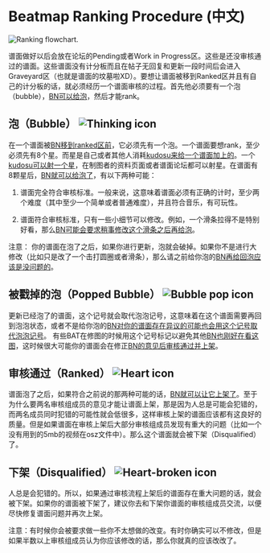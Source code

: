 Beatmap Ranking Procedure (中文)
===================================

![Ranking flowchart.](Ranking_procedure.png "Ranking flowchart.")

谱面做好以后会放在论坛的Pending或者Work in Progress区。这些是还没审核通过的谱面。这些谱面没有计分板而且在帖子无回复和更新一段时间后会进入Graveyard区（也就是谱面的坟墓啦XD）。要想让谱面被移到Ranked区并且有自己的计分板的话，就必须经历一个谱面审核的过程。首先他必须要有一个泡（bubble），[BN可以给泡](/wiki/People/Beatmap_Nomination_Group)，然后才能rank。

泡（Bubble） ![Thinking icon](/wiki/shared/Thinking.gif "Thinking icon")
-------------------------------------------------

在一个谱面被[BN移到ranked区前](/wiki/People/Beatmap_Nomination_Group)，它必须先有一个泡。一个谱面要想rank，至少必须先有8个星。而星是自己或者其他人消耗[kudosu来给一个谱面加上的](/wiki/Glossary/#kudosu)。一个[kudosu可以射一个星](/wiki/Glossary/#kudosu)，在制图者的资料页面或者谱面论坛都可以射星。在谱面有8颗星后，[BN就可以给泡了](/wiki/People/Beatmap_Nomination_Group)，有以下两种可能：

1. 谱面完全符合审核标准。一般来说，这意味着谱面必须有正确的计时，至少两个难度（其中至少一个简单或者普通难度），并且符合音乐，有可玩性。

2. 谱面符合审核标准，只有一些小细节可以修改。例如，一个滑条拉得不是特别好看，那么[BN可能会要求稍事修改这个滑条之后再给泡](/wiki/People/Beatmap_Nomination_Group)。

注意： 你的谱面在泡了之后，如果你进行更新，泡就会破掉。如果你不是进行大修改（比如只是改了一个击打圆圈或者滑条），那么请之前给你泡的[BN再给回泡应该是没问题的](/wiki/People/Beatmap_Nomination_Group)。

被戳掉的泡（Popped Bubble） ![Bubble pop icon](/wiki/shared/Bubblepop.png "Bubble pop icon")
------------------------------------------------------------------

更新已经泡了的谱面，这个记号就会取代泡泡记号，这意味着在这个谱面需要再回到泡泡状态，或者不是给你泡的[BN对你的谱面存在异议的可能也会用这个记号取代泡泡记号](/wiki/People/Beatmap_Nomination_Group)。 有些BAT在修图的时候用这个记号标记以避免其他[BN也刚好在看这图](/wiki/People/Beatmap_Nomination_Group)，这时候很大可能你的谱面会在修正[BN的意见后审核通过并上架](/wiki/People/Beatmap_Nomination_Group)。

审核通过（Ranked） ![Heart icon](/wiki/shared/Heart.gif "Heart icon")
-------------------------------------------------

谱面泡了之后，如果符合之前说的那两种可能的话，[BN就可以让它上架了](/wiki/People/Beatmap_Nomination_Group)。至于为什么要两名审核组成员的意见才能让谱面上架，那是因为人总是可能会犯错的，而两名成员同时犯错的可能性就会低很多，这样审核上架的谱面应该都有这良好的质量。但是如果谱面在审核上架后大部分审核组成员发现有重大的问题（比如一个没有用到的5mb的视频在osz文件中）。那么这个谱面就会被下架（Disqualified）了。

下架（Disqualified） ![Heart-broken icon](/wiki/shared/Heartpop.gif "Heart-broken icon")
---------------------------------------------------------

人总是会犯错的。所以，如果通过审核流程上架后的谱面存在重大问题的话，就会被下架。如果你的谱面被下架了，建议你去和下架你谱面的审核组成员交流，以便尽快修复谱面问题并再次上架。

注意：有时候你会被要求做一些你不太想做的改变。有时你确实可以不修改，但是如果半数以上审核组成员认为你应该修改的话，那么你就真的应该改改了。

